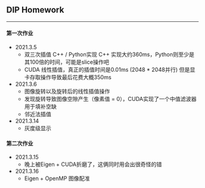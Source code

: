 ## DIP Homework
---
#### 第一次作业
- 2021.3.5
    - 双三次插值 C++ / Python实现 C++ 实现大约360ms，Python则至少是其100倍的时间，可能是slice操作吧
    - CUDA 线性插值，真正的插值时间是0.01ms (2048 * 2048并行) 但是显卡存取操作导致最后花费大概350ms
- 2021.3.6
    - 图像旋转以及旋转后的线性插值操作
    - 发现旋转导致图像空隙产生（像素值 = 0），CUDA实现了一个中值滤波器用于填补空缺
    - 邻近法插值
- 2021.3.14
    - 灰度级显示
#### 第二次作业
- 2021.3.15
  - 晚上被Eigen + CUDA折磨了，这俩同时用会出很奇怪的错
- 2021.3.16
  - Eigen + OpenMP 图像配准